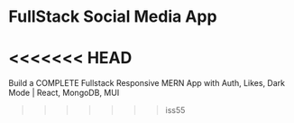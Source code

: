 # FullStack Social Media App

<<<<<<< HEAD
=======
Build a COMPLETE Fullstack Responsive MERN App with Auth, Likes, Dark Mode | React, MongoDB, MUI




>>>>>>> iss55
